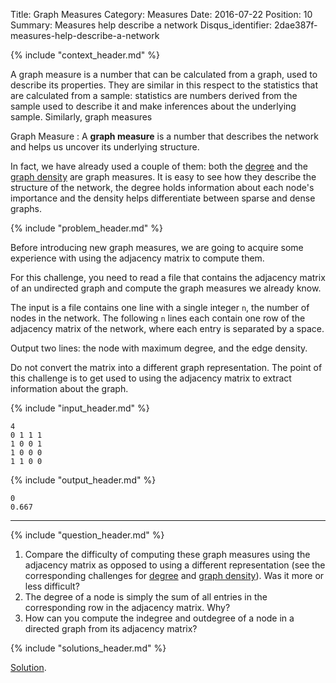 Title: Graph Measures
Category: Measures
Date: 2016-07-22
Position: 10
Summary: Measures help describe a network
Disqus_identifier: 2dae387f-measures-help-describe-a-network

{% include "context_header.md" %}

A graph measure is a number that can be calculated from a graph, used to
describe its properties. They are similar in this respect to the statistics
that are calculated from a sample: statistics are numbers derived from the
sample used to describe it and make inferences about the underlying
sample. Similarly, graph measures

Graph Measure[](#graph-measure)
: A **graph measure** is a number that describes the network and helps us
uncover its underlying structure.

In fact, we have already used a couple of them: both the
[degree](http://erdosnet.work/nodes-and-edges.html) and the
[graph density](http://erdosnet.work/graph-density.html) are graph
measures. It is easy to see how they describe the structure of the network,
the degree holds information about each node's importance and the density
helps differentiate between sparse and dense graphs.

{% include "problem_header.md" %}

Before introducing new graph measures, we are going to acquire some
experience with using the adjacency matrix to compute them.

For this challenge, you need to read a file that contains the adjacency
matrix of an undirected graph and compute the graph measures we already
know.

The input is a file contains one line with a single integer `n`, the number
of nodes in the network. The following `n` lines each contain one row of
the adjacency matrix of the network, where each entry is separated by a
space.

Output two lines: the node with maximum degree, and the edge density.

Do not convert the matrix into a different graph representation. The point
of this challenge is to get used to using the adjacency matrix to extract
information about the graph.


{% include "input_header.md" %}

```
4
0 1 1 1
1 0 0 1
1 0 0 0
1 1 0 0
```

{% include "output_header.md" %}

```
0
0.667
```

----------------------------------------

{% include "question_header.md" %}

1. Compare the difficulty of computing these graph measures using the
   adjacency matrix as opposed to using a different representation (see the
   corresponding challenges for
   [degree](http://erdosnet.work/nodes-and-edges.html) and
   [graph density](http://erdosnet.work/graph-density.html)). Was it more
   or less difficult?
2. The degree of a node is simply the sum of all entries in the
   corresponding row in the adjacency matrix. Why?
3. How can you compute the indegree and outdegree of a node in a directed
   graph from its adjacency matrix?

{% include "solutions_header.md" %}

[Solution](https://github.com/Leockard/erdos/blob/master/solutions/measures/measures.py).
